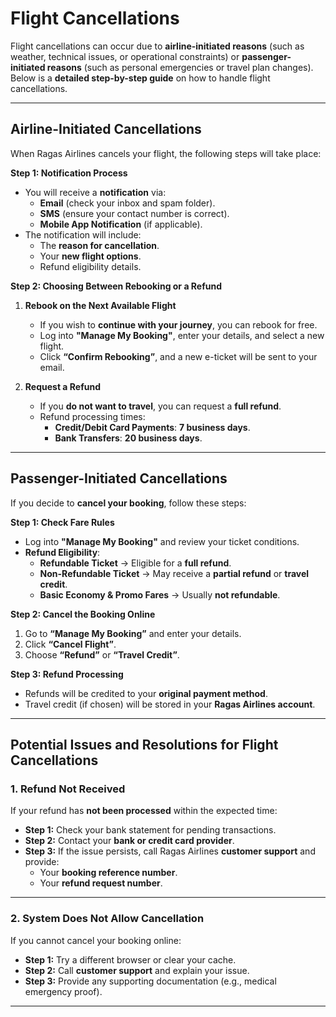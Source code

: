 # **Flight Cancellations**  

Flight cancellations can occur due to **airline-initiated reasons** (such as weather, technical issues, or operational constraints) or **passenger-initiated reasons** (such as personal emergencies or travel plan changes). Below is a **detailed step-by-step guide** on how to handle flight cancellations.  

---

## **Airline-Initiated Cancellations**  

When Ragas Airlines cancels your flight, the following steps will take place:  

**Step 1: Notification Process**  
- You will receive a **notification** via:  
  - **Email** (check your inbox and spam folder).  
  - **SMS** (ensure your contact number is correct).  
  - **Mobile App Notification** (if applicable).  
- The notification will include:  
  - The **reason for cancellation**.  
  - Your **new flight options**.  
  - Refund eligibility details.  

**Step 2: Choosing Between Rebooking or a Refund**  
1. **Rebook on the Next Available Flight**  
   - If you wish to **continue with your journey**, you can rebook for free.  
   - Log into **"Manage My Booking"**, enter your details, and select a new flight.  
   - Click **“Confirm Rebooking”**, and a new e-ticket will be sent to your email.  

2. **Request a Refund**  
   - If you **do not want to travel**, you can request a **full refund**.  
   - Refund processing times:  
     - **Credit/Debit Card Payments**: **7 business days**.  
     - **Bank Transfers**: **20 business days**.  

---

## **Passenger-Initiated Cancellations**  

If you decide to **cancel your booking**, follow these steps:  

**Step 1: Check Fare Rules**  
- Log into **"Manage My Booking"** and review your ticket conditions.  
- **Refund Eligibility**:  
  - **Refundable Ticket** → Eligible for a **full refund**.  
  - **Non-Refundable Ticket** → May receive a **partial refund** or **travel credit**.  
  - **Basic Economy & Promo Fares** → Usually **not refundable**.  

**Step 2: Cancel the Booking Online**  
1. Go to **“Manage My Booking”** and enter your details.  
2. Click **“Cancel Flight”**.  
3. Choose **“Refund”** or **“Travel Credit”**.  

**Step 3: Refund Processing**  
- Refunds will be credited to your **original payment method**.  
- Travel credit (if chosen) will be stored in your **Ragas Airlines account**.  

---

## **Potential Issues and Resolutions for Flight Cancellations**  

### **1. Refund Not Received**  
If your refund has **not been processed** within the expected time:  

- **Step 1:** Check your bank statement for pending transactions.  
- **Step 2:** Contact your **bank or credit card provider**.  
- **Step 3:** If the issue persists, call Ragas Airlines **customer support** and provide:  
  - Your **booking reference number**.  
  - Your **refund request number**.  

---

### **2. System Does Not Allow Cancellation**  
If you cannot cancel your booking online:  

- **Step 1:** Try a different browser or clear your cache.  
- **Step 2:** Call **customer support** and explain your issue.  
- **Step 3:** Provide any supporting documentation (e.g., medical emergency proof).  

---
